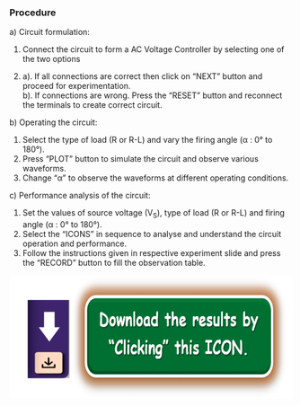 ### Procedure

a) Circuit formulation:
<br>
1. Connect the circuit to form a AC Voltage Controller by selecting one of the two options

2. 
    a). If all connections are correct then click on “NEXT” button and proceed for experimentation.<br>
    b). If connections are wrong. Press the “RESET” button and reconnect the terminals to create correct circuit.<br>

b) Operating the circuit: 
<br>
1) Select the type of load (R or R-L) and vary the firing angle (α : 0° to 180°).<br>
2) Press “PLOT” button to simulate the circuit and observe various waveforms.<br>
3) Change “α” to observe the waveforms at different operating conditions.<br>


c) Performance analysis of the circuit: 
 <br>
1) Set the values of source voltage (V<sub>S</sub>), type of load (R or R-L) and firing angle (α : 0° to 180°).<br>
2) Select the “ICONS” in sequence to analyse and understand the circuit operation and performance.<br>
3) Follow the instructions given in respective experiment slide and press the “RECORD” button to fill the observation table.<br>

<center>
  <img src="images/proced1.png" height="220px">
</center>
